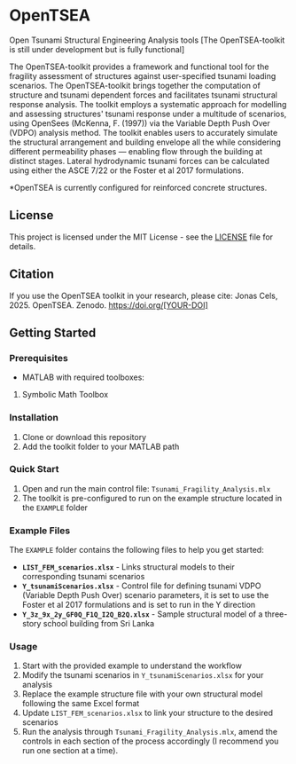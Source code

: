 # OpenTSEA
Open Tsunami Structural Engineering Analysis tools
[The OpenTSEA-toolkit is still under development but is fully functional]

The OpenTSEA-toolkit provides a framework and functional tool for the fragility assessment of structures against user-specified tsunami loading scenarios. The OpenTSEA-toolkit brings together the computation of structure and tsunami dependent forces and facilitates tsunami structural response analysis. The toolkit employs a systematic approach for modelling and assessing structures' tsunami response under a multitude of scenarios, using OpenSees (McKenna, F. (1997)) via the Variable Depth Push Over (VDPO) analysis method. The toolkit enables users to accurately simulate the structural arrangement and building envelope all the while considering different permeability phases — enabling flow through the building at distinct stages. Lateral hydrodynamic tsunami forces can be calculated using either the ASCE 7/22 or the Foster et al 2017 formulations. 

*OpenTSEA is currently configured for reinforced concrete structures.

## License
This project is licensed under the MIT License - see the [LICENSE](LICENSE) file for details.

## Citation
If you use the OpenTSEA toolkit in your research, please cite:
Jonas Cels, 2025. OpenTSEA. Zenodo. https://doi.org/[YOUR-DOI]

## Getting Started

### Prerequisites
- MATLAB with required toolboxes:
1. Symbolic Math Toolbox

### Installation
1. Clone or download this repository
2. Add the toolkit folder to your MATLAB path

### Quick Start
1. Open and run the main control file: `Tsunami_Fragility_Analysis.mlx`
2. The toolkit is pre-configured to run on the example structure located in the `EXAMPLE` folder

### Example Files
The `EXAMPLE` folder contains the following files to help you get started:

- **`LIST_FEM_scenarios.xlsx`** - Links structural models to their corresponding tsunami scenarios
- **`Y_tsunamiScenarios.xlsx`** - Control file for defining tsunami VDPO (Variable Depth Push Over) scenario parameters, it is set to use the Foster et al 2017 formulations and is set to run in the Y direction
- **`Y_3z_9x_2y_GF0Q_F1Q_I2Q_B2Q.xlsx`** - Sample structural model of a three-story school building from Sri Lanka

### Usage
1. Start with the provided example to understand the workflow
2. Modify the tsunami scenarios in `Y_tsunamiScenarios.xlsx` for your analysis
3. Replace the example structure file with your own structural model following the same Excel format
4. Update `LIST_FEM_scenarios.xlsx` to link your structure to the desired scenarios
5. Run the analysis through `Tsunami_Fragility_Analysis.mlx`, amend the controls in each section of the process accordingly (I recommend you run one section at a time).
